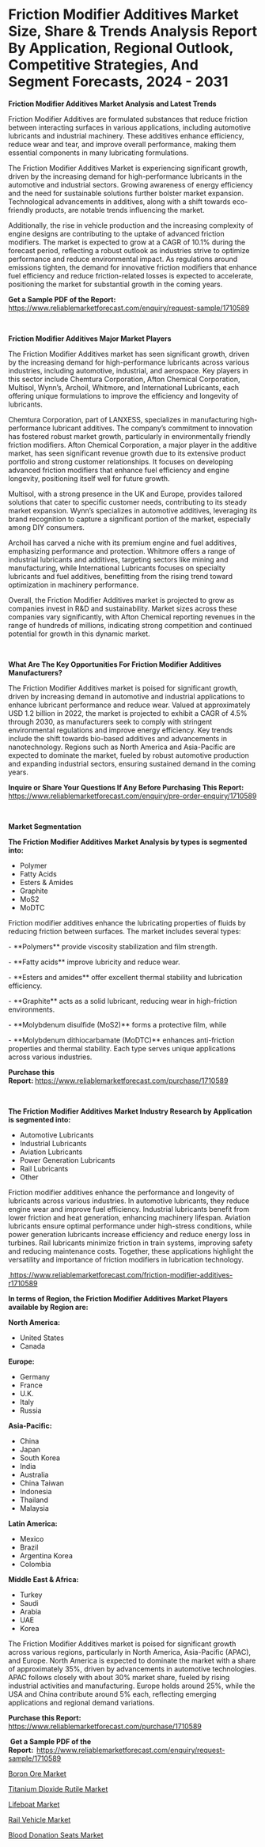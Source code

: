 <p><h1>Friction Modifier Additives Market Size, Share & Trends Analysis Report By Application, Regional Outlook, Competitive Strategies, And Segment Forecasts, 2024 - 2031</h1></p><p><strong>Friction Modifier Additives Market Analysis and Latest Trends</strong></p>
<p><p>Friction Modifier Additives are formulated substances that reduce friction between interacting surfaces in various applications, including automotive lubricants and industrial machinery. These additives enhance efficiency, reduce wear and tear, and improve overall performance, making them essential components in many lubricating formulations.</p><p>The Friction Modifier Additives Market is experiencing significant growth, driven by the increasing demand for high-performance lubricants in the automotive and industrial sectors. Growing awareness of energy efficiency and the need for sustainable solutions further bolster market expansion. Technological advancements in additives, along with a shift towards eco-friendly products, are notable trends influencing the market.</p><p>Additionally, the rise in vehicle production and the increasing complexity of engine designs are contributing to the uptake of advanced friction modifiers. The market is expected to grow at a CAGR of 10.1% during the forecast period, reflecting a robust outlook as industries strive to optimize performance and reduce environmental impact. As regulations around emissions tighten, the demand for innovative friction modifiers that enhance fuel efficiency and reduce friction-related losses is expected to accelerate, positioning the market for substantial growth in the coming years.</p></p>
<p><strong>Get a Sample PDF of the Report:&nbsp;</strong> <a href="https://www.reliablemarketforecast.com/enquiry/request-sample/1710589?utm_campaign=1140&utm_medium=2&utm_source=Github&utm_content=ia&utm_term=11112024&utm_id=friction-modifier-additives">https://www.reliablemarketforecast.com/enquiry/request-sample/1710589</a></p>
<p>&nbsp;</p>
<p><strong>Friction Modifier Additives Major Market Players</strong></p>
<p><p>The Friction Modifier Additives market has seen significant growth, driven by the increasing demand for high-performance lubricants across various industries, including automotive, industrial, and aerospace. Key players in this sector include Chemtura Corporation, Afton Chemical Corporation, Multisol, Wynn’s, Archoil, Whitmore, and International Lubricants, each offering unique formulations to improve the efficiency and longevity of lubricants.</p><p>Chemtura Corporation, part of LANXESS, specializes in manufacturing high-performance lubricant additives. The company’s commitment to innovation has fostered robust market growth, particularly in environmentally friendly friction modifiers. Afton Chemical Corporation, a major player in the additive market, has seen significant revenue growth due to its extensive product portfolio and strong customer relationships. It focuses on developing advanced friction modifiers that enhance fuel efficiency and engine longevity, positioning itself well for future growth.</p><p>Multisol, with a strong presence in the UK and Europe, provides tailored solutions that cater to specific customer needs, contributing to its steady market expansion. Wynn’s specializes in automotive additives, leveraging its brand recognition to capture a significant portion of the market, especially among DIY consumers.</p><p>Archoil has carved a niche with its premium engine and fuel additives, emphasizing performance and protection. Whitmore offers a range of industrial lubricants and additives, targeting sectors like mining and manufacturing, while International Lubricants focuses on specialty lubricants and fuel additives, benefitting from the rising trend toward optimization in machinery performance.</p><p>Overall, the Friction Modifier Additives market is projected to grow as companies invest in R&D and sustainability. Market sizes across these companies vary significantly, with Afton Chemical reporting revenues in the range of hundreds of millions, indicating strong competition and continued potential for growth in this dynamic market.</p></p>
<p>&nbsp;</p>
<p><strong>What Are The Key Opportunities For Friction Modifier Additives Manufacturers?</strong></p>
<p><p>The Friction Modifier Additives market is poised for significant growth, driven by increasing demand in automotive and industrial applications to enhance lubricant performance and reduce wear. Valued at approximately USD 1.2 billion in 2022, the market is projected to exhibit a CAGR of 4.5% through 2030, as manufacturers seek to comply with stringent environmental regulations and improve energy efficiency. Key trends include the shift towards bio-based additives and advancements in nanotechnology. Regions such as North America and Asia-Pacific are expected to dominate the market, fueled by robust automotive production and expanding industrial sectors, ensuring sustained demand in the coming years.</p></p>
<p><strong>Inquire or Share Your Questions If Any Before Purchasing This Report:</strong> <a href="https://www.reliablemarketforecast.com/enquiry/pre-order-enquiry/1710589?utm_campaign=1140&utm_medium=2&utm_source=Github&utm_content=ia&utm_term=11112024&utm_id=friction-modifier-additives">https://www.reliablemarketforecast.com/enquiry/pre-order-enquiry/1710589</a></p>
<p>&nbsp;</p>
<p><strong>Market Segmentation</strong></p>
<p><strong>The Friction Modifier Additives Market Analysis by types is segmented into:</strong></p>
<p><ul><li>Polymer</li><li>Fatty Acids</li><li>Esters & Amides</li><li>Graphite</li><li>MoS2</li><li>MoDTC</li></ul></p>
<p><p>Friction modifier additives enhance the lubricating properties of fluids by reducing friction between surfaces. The market includes several types: </p><p>- **Polymers** provide viscosity stabilization and film strength. </p><p>- **Fatty acids** improve lubricity and reduce wear. </p><p>- **Esters and amides** offer excellent thermal stability and lubrication efficiency. </p><p>- **Graphite** acts as a solid lubricant, reducing wear in high-friction environments. </p><p>- **Molybdenum disulfide (MoS2)** forms a protective film, while </p><p>- **Molybdenum dithiocarbamate (MoDTC)** enhances anti-friction properties and thermal stability. Each type serves unique applications across various industries.</p></p>
<p><strong>Purchase this Report:&nbsp;</strong><a href="https://www.reliablemarketforecast.com/purchase/1710589?utm_campaign=1140&utm_medium=2&utm_source=Github&utm_content=ia&utm_term=11112024&utm_id=friction-modifier-additives">https://www.reliablemarketforecast.com/purchase/1710589</a></p>
<p>&nbsp;</p>
<p><strong>The Friction Modifier Additives Market Industry Research by Application is segmented into:</strong></p>
<p><ul><li>Automotive Lubricants</li><li>Industrial Lubricants</li><li>Aviation Lubricants</li><li>Power Generation Lubricants</li><li>Rail Lubricants</li><li>Other</li></ul></p>
<p><p>Friction modifier additives enhance the performance and longevity of lubricants across various industries. In automotive lubricants, they reduce engine wear and improve fuel efficiency. Industrial lubricants benefit from lower friction and heat generation, enhancing machinery lifespan. Aviation lubricants ensure optimal performance under high-stress conditions, while power generation lubricants increase efficiency and reduce energy loss in turbines. Rail lubricants minimize friction in train systems, improving safety and reducing maintenance costs. Together, these applications highlight the versatility and importance of friction modifiers in lubrication technology.</p></p>
<p><a href="https://www.reliablemarketforecast.com/friction-modifier-additives-r1710589?utm_campaign=1140&utm_medium=2&utm_source=Github&utm_content=ia&utm_term=11112024&utm_id=friction-modifier-additives">&nbsp;https://www.reliablemarketforecast.com/friction-modifier-additives-r1710589</a></p>
<p><strong>In terms of Region, the Friction Modifier Additives Market Players available by Region are:</strong></p>
<p>
    <p> <strong> North America: </strong>
        <ul>
            <li>United States</li>
            <li>Canada</li>
        </ul>
        </p> 
    <p> <strong> Europe: </strong>
        <ul>
            <li>Germany</li>
            <li>France</li>
            <li>U.K.</li>
            <li>Italy</li>
            <li>Russia</li>
        </ul>
        </p> 
    <p> <strong> Asia-Pacific: </strong>
        <ul>
            <li>China</li>
            <li>Japan</li>
            <li>South Korea</li>
            <li>India</li>
            <li>Australia</li>
            <li>China Taiwan</li>
            <li>Indonesia</li>
            <li>Thailand</li>
            <li>Malaysia</li>
        </ul>
        </p> 
    <p> <strong> Latin America: </strong>
        <ul>
            <li>Mexico</li>
            <li>Brazil</li>
            <li>Argentina Korea</li>
            <li>Colombia</li>
        </ul>
        </p> 
    <p> <strong> Middle East & Africa: </strong>
        <ul>
            <li>Turkey</li>
            <li>Saudi</li>
            <li>Arabia</li>
            <li>UAE</li>
            <li>Korea</li>
        </ul>
    </p>
    </p>
<p><p>The Friction Modifier Additives market is poised for significant growth across various regions, particularly in North America, Asia-Pacific (APAC), and Europe. North America is expected to dominate the market with a share of approximately 35%, driven by advancements in automotive technologies. APAC follows closely with about 30% market share, fueled by rising industrial activities and manufacturing. Europe holds around 25%, while the USA and China contribute around 5% each, reflecting emerging applications and regional demand variations.</p></p>
<p><strong>Purchase this Report: </strong><a href="https://www.reliablemarketforecast.com/purchase/1710589?utm_campaign=1140&utm_medium=2&utm_source=Github&utm_content=ia&utm_term=11112024&utm_id=friction-modifier-additives">https://www.reliablemarketforecast.com/purchase/1710589</a></p>
<p>&nbsp;<strong>Get a Sample PDF of the Report:&nbsp;&nbsp;</strong><a href="https://www.reliablemarketforecast.com/enquiry/request-sample/1710589?utm_campaign=1140&utm_medium=2&utm_source=Github&utm_content=ia&utm_term=11112024&utm_id=friction-modifier-additives">https://www.reliablemarketforecast.com/enquiry/request-sample/1710589</a></p>
<p><strong></strong></p>
<p><p><a href="https://github.com/cairotmbrowne3cq/Market-Research-Report-List-1/blob/main/boron-ore-market.md?utm_campaign=1140&utm_medium=2&utm_source=Github&utm_content=ia&utm_term=11112024&utm_id=friction-modifier-additives">Boron Ore Market</a></p><p><a href="https://github.com/siennagx1ahafter/Market-Research-Report-List-1/blob/main/titanium-dioxide-rutile-market.md?utm_campaign=1140&utm_medium=2&utm_source=Github&utm_content=ia&utm_term=11112024&utm_id=friction-modifier-additives">Titanium Dioxide Rutile Market</a></p><p><a href="https://www.linkedin.com/pulse/global-lifeboat-market-trends-forecasts-strategic-analysis-mscic?utm_campaign=1140&utm_medium=2&utm_source=Github&utm_content=ia&utm_term=11112024&utm_id=friction-modifier-additives">Lifeboat Market</a></p><p><a href="https://www.linkedin.com/pulse/rail-vehicle-market-trends-insights-type-application-analysis-2jgwc?utm_campaign=1140&utm_medium=2&utm_source=Github&utm_content=ia&utm_term=11112024&utm_id=friction-modifier-additives">Rail Vehicle Market</a></p><p><a href="https://issuu.com/reportprime-2/docs/blood-donation-seats-market-size-20_ac2196d9972f87?utm_campaign=1140&utm_medium=2&utm_source=Github&utm_content=ia&utm_term=11112024&utm_id=friction-modifier-additives">Blood Donation Seats Market</a></p></p>